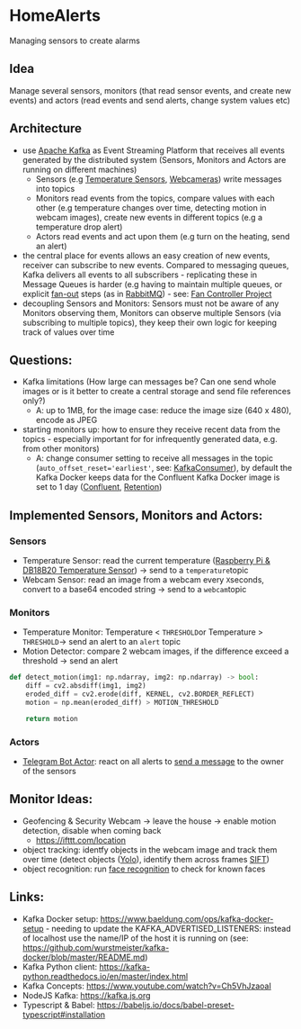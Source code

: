 # HomeAlerts
Managing sensors to create alarms

## Idea
Manage several sensors, monitors (that read sensor events, and create new events) and actors (read events and send alerts, change system values etc)

## Architecture
* use [Apache Kafka](https://kafka.apache.org/) as Event Streaming Platform that receives all events generated by the distributed system (Sensors, Monitors and Actors are running on different machines)
  * Sensors (e.g [Temperature Sensors](https://github.com/brakid/Sensor), [Webcameras](https://github.com/brakid/MLNotebooks/blob/master/webcam.py)) write messages into topics
  * Monitors read events from the topics, compare values with each other (e.g temperature changes over time, detecting motion in webcam images), create new events in different topics (e.g a temperature drop alert)
  * Actors read events and act upon them (e.g turn on the heating, send an alert)
* the central place for events allows an easy creation of new events, receiver can subscribe to new events. Compared to messaging queues, Kafka delivers all events to all subscribers - replicating these in Message Queues is harder (e.g having to maintain multiple queues, or explicit [fan-out](https://hevodata.com/learn/rabbitmq-exchange-type/#fanout) steps (as in [RabbitMQ](https://www.rabbitmq.com/)) - see: [Fan Controller Project](https://github.com/brakid/FanController)
* decoupling Sensors and Monitors: Sensors must not be aware of any Monitors observing them, Monitors can observe multiple Sensors (via subscribing to multiple topics), they keep their own logic for keeping track of values over time

## Questions:
* Kafka limitations (How large can messages be? Can one send whole images or is it better to create a central storage and send file references only?)
  * A: up to 1MB, for the image case: reduce the image size (640 x 480), encode as JPEG
* starting monitors up: how to ensure they receive recent data from the topics - especially important for for infrequently generated data, e.g. from other monitors)
  * A: change consumer setting to receive all messages in the topic (```auto_offset_reset='earliest'```, see: [KafkaConsumer](https://kafka-python.readthedocs.io/en/master/apidoc/KafkaConsumer.html)), by default the Kafka Docker keeps data for the Confluent Kafka Docker image is set to 1 day ([Confluent](https://docs.confluent.io/platform/current/installation/configuration/topic-configs.html#delete-retention-ms), [Retention](https://www.baeldung.com/kafka-message-retention))

## Implemented Sensors, Monitors and Actors:
### Sensors
* Temperature Sensor: read the current temperature ([Raspberry Pi & DB18B20 Temperature Sensor](https://www.circuitbasics.com/raspberry-pi-ds18b20-temperature-sensor-tutorial/)) -> send to a ```temperature```topic
* Webcam Sensor: read an image from a webcam every ```X```seconds, convert to a base64 encoded string -> send to a ```webcam```topic
### Monitors
* Temperature Monitor: Temperature < ```THRESHOLD```or Temperature > ```THRESHOLD```-> send an alert to an ```alert``` topic
* Motion Detector: compare 2 webcam images, if the difference exceed a threshold -> send an alert
```python
def detect_motion(img1: np.ndarray, img2: np.ndarray) -> bool:
    diff = cv2.absdiff(img1, img2)
    eroded_diff = cv2.erode(diff, KERNEL, cv2.BORDER_REFLECT)
    motion = np.mean(eroded_diff) > MOTION_THRESHOLD

    return motion
```
### Actors
* [Telegram Bot Actor](https://core.telegram.org/bots/api): react on all alerts to [send a message](https://python-telegram-bot.org/) to the owner of the sensors

## Monitor Ideas:
* Geofencing & Security Webcam -> leave the house -> enable motion detection, disable when coming back
  * https://ifttt.com/location
* object tracking: identfy objects in the webcam image and track them over time (detect objects ([Yolo](https://arxiv.org/abs/1506.02640)), identify them across frames [SIFT](https://en.wikipedia.org/wiki/Scale-invariant_feature_transform))
* object recognition: run [face recognition](https://machinelearningmastery.com/how-to-develop-a-face-recognition-system-using-facenet-in-keras-and-an-svm-classifier/) to check for known faces

## Links:
* Kafka Docker setup: https://www.baeldung.com/ops/kafka-docker-setup - needing to update the KAFKA_ADVERTISED_LISTENERS: instead of localhost use the name/IP of the host it is running on (see: https://github.com/wurstmeister/kafka-docker/blob/master/README.md)
* Kafka Python client: https://kafka-python.readthedocs.io/en/master/index.html
* Kafka Concepts: https://www.youtube.com/watch?v=Ch5VhJzaoaI
* NodeJS Kafka: https://kafka.js.org
* Typescript & Babel: https://babeljs.io/docs/babel-preset-typescript#installation
